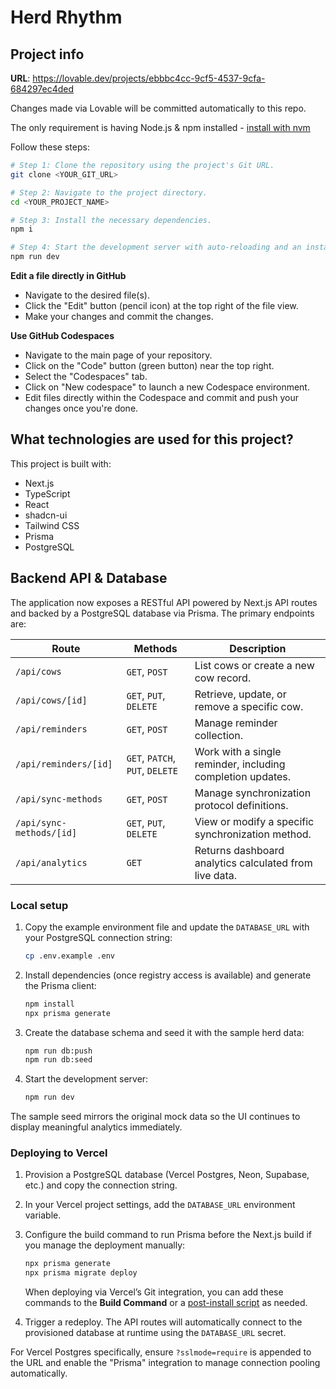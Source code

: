 # Herd Rhythm

## Project info

**URL**: https://lovable.dev/projects/ebbbc4cc-9cf5-4537-9cfa-684297ec4ded


Changes made via Lovable will be committed automatically to this repo.

The only requirement is having Node.js & npm installed - [install with nvm](https://github.com/nvm-sh/nvm#installing-and-updating)

Follow these steps:

```sh
# Step 1: Clone the repository using the project's Git URL.
git clone <YOUR_GIT_URL>

# Step 2: Navigate to the project directory.
cd <YOUR_PROJECT_NAME>

# Step 3: Install the necessary dependencies.
npm i

# Step 4: Start the development server with auto-reloading and an instant preview.
npm run dev
```

**Edit a file directly in GitHub**

- Navigate to the desired file(s).
- Click the "Edit" button (pencil icon) at the top right of the file view.
- Make your changes and commit the changes.

**Use GitHub Codespaces**

- Navigate to the main page of your repository.
- Click on the "Code" button (green button) near the top right.
- Select the "Codespaces" tab.
- Click on "New codespace" to launch a new Codespace environment.
- Edit files directly within the Codespace and commit and push your changes once you're done.

## What technologies are used for this project?

This project is built with:

- Next.js
- TypeScript
- React
- shadcn-ui
- Tailwind CSS
- Prisma
- PostgreSQL

## Backend API & Database

The application now exposes a RESTful API powered by Next.js API routes and backed by a PostgreSQL database via Prisma. The primary endpoints are:

| Route | Methods | Description |
|-------|---------|-------------|
| `/api/cows` | `GET`, `POST` | List cows or create a new cow record. |
| `/api/cows/[id]` | `GET`, `PUT`, `DELETE` | Retrieve, update, or remove a specific cow. |
| `/api/reminders` | `GET`, `POST` | Manage reminder collection. |
| `/api/reminders/[id]` | `GET`, `PATCH`, `PUT`, `DELETE` | Work with a single reminder, including completion updates. |
| `/api/sync-methods` | `GET`, `POST` | Manage synchronization protocol definitions. |
| `/api/sync-methods/[id]` | `GET`, `PUT`, `DELETE` | View or modify a specific synchronization method. |
| `/api/analytics` | `GET` | Returns dashboard analytics calculated from live data. |

### Local setup

1. Copy the example environment file and update the `DATABASE_URL` with your PostgreSQL connection string:

   ```sh
   cp .env.example .env
   ```

2. Install dependencies (once registry access is available) and generate the Prisma client:

   ```sh
   npm install
   npx prisma generate
   ```

3. Create the database schema and seed it with the sample herd data:

   ```sh
   npm run db:push
   npm run db:seed
   ```

4. Start the development server:

   ```sh
   npm run dev
   ```

The sample seed mirrors the original mock data so the UI continues to display meaningful analytics immediately.

### Deploying to Vercel

1. Provision a PostgreSQL database (Vercel Postgres, Neon, Supabase, etc.) and copy the connection string.
2. In your Vercel project settings, add the `DATABASE_URL` environment variable.
3. Configure the build command to run Prisma before the Next.js build if you manage the deployment manually:

   ```sh
   npx prisma generate
   npx prisma migrate deploy
   ```

   When deploying via Vercel’s Git integration, you can add these commands to the **Build Command** or a [post-install script](https://vercel.com/docs/deployments/configure-a-build#install-command) as needed.
4. Trigger a redeploy. The API routes will automatically connect to the provisioned database at runtime using the `DATABASE_URL` secret.

For Vercel Postgres specifically, ensure `?sslmode=require` is appended to the URL and enable the "Prisma" integration to manage connection pooling automatically.
